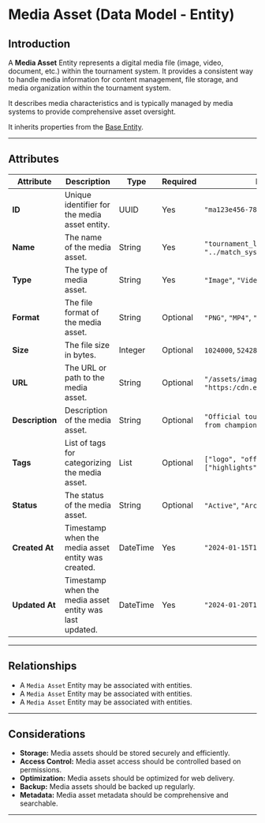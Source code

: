 # **Media Asset** (Data Model - Entity)

## **Introduction**

A **Media Asset** Entity represents a digital media file (image, video, document, etc.) within the tournament system. It
provides a consistent way to handle media information for content management, file storage, and media organization
within the tournament system.

It describes media characteristics and is typically managed by media systems to provide comprehensive asset oversight.

It inherits properties from the [Base Entity](../foundation/base_entity.md).

---

## **Attributes**

| Attribute       | Description                                             | Type     | Required | Notes / Example                                                              |
| --------------- | ------------------------------------------------------- | -------- | -------- | ---------------------------------------------------------------------------- |
| **ID**          | Unique identifier for the media asset entity.           | UUID     | Yes      | `"ma123e456-7890-1234-5678-901234567890"`                                    |
| **Name**        | The name of the media asset.                            | String   | Yes      | `"tournament_logo.png"`, `"../match_system/match_tiebreaker.md.mp4"`                            |
| **Type**        | The type of media asset.                                | String   | Yes      | `"Image"`, `"Video"`, `"Document"`, `"Audio"`                                |
| **Format**      | The file format of the media asset.                     | String   | Optional | `"PNG"`, `"MP4"`, `"PDF"`, `"MP3"`                                           |
| **Size**        | The file size in bytes.                                 | Integer  | Optional | `1024000`, `5242880`, `10485760`                                             |
| **URL**         | The URL or path to the media asset.                     | String   | Optional | `"/assets/images/logo.png"`, `"https:/cdn.example.com/video.mp4"`            |
| **Description** | Description of the media asset.                         | String   | Optional | `"Official tournament logo"`, `"Highlights from championship match"`         |
| **Tags**        | List of tags for categorizing the media asset.          | List     | Optional | `["logo", "official", "branding"]`, `["highlights", "championship", "2024"]` |
| **Status**      | The status of the media asset.                          | String   | Optional | `"Active"`, `"Archived"`, `"Processing"`, `"Error"`                          |
| **Created At**  | Timestamp when the media asset entity was created.      | DateTime | Yes      | `"2024-01-15T10:30:00Z"`                                                     |
| **Updated At**  | Timestamp when the media asset entity was last updated. | DateTime | Yes      | `"2024-01-20T14:45:00Z"`                                                     |

---

## **Relationships**

- A `Media Asset` Entity may be associated with entities.
- A `Media Asset` Entity may be associated with entities.
- A `Media Asset` Entity may be associated with entities.

---

## **Considerations**

- **Storage:** Media assets should be stored securely and efficiently.
- **Access Control:** Media asset access should be controlled based on permissions.
- **Optimization:** Media assets should be optimized for web delivery.
- **Backup:** Media assets should be backed up regularly.
- **Metadata:** Media asset metadata should be comprehensive and searchable.

---
